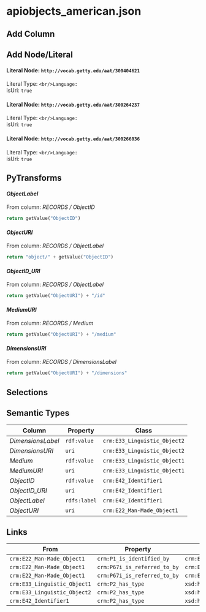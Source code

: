 # apiobjects_american.json

## Add Column

## Add Node/Literal
#### Literal Node: `http://vocab.getty.edu/aat/300404621`
Literal Type: ``
<br/>Language: ``
<br/>isUri: `true`

#### Literal Node: `http://vocab.getty.edu/aat/300264237`
Literal Type: ``
<br/>Language: ``
<br/>isUri: `true`

#### Literal Node: `http://vocab.getty.edu/aat/300266036`
Literal Type: ``
<br/>Language: ``
<br/>isUri: `true`


## PyTransforms
#### _ObjectLabel_
From column: _RECORDS / ObjectID_
``` python
return getValue("ObjectID")
```

#### _ObjectURI_
From column: _RECORDS / ObjectLabel_
``` python
return "object/" + getValue("ObjectID")
```

#### _ObjectID_URI_
From column: _RECORDS / ObjectLabel_
``` python
return getValue("ObjectURI") + "/id"
```

#### _MediumURI_
From column: _RECORDS / Medium_
``` python
return getValue("ObjectURI") + "/medium"
```

#### _DimensionsURI_
From column: _RECORDS / DimensionsLabel_
``` python
return getValue("ObjectURI") + "/dimensions"
```


## Selections

## Semantic Types
| Column | Property | Class |
|  ----- | -------- | ----- |
| _DimensionsLabel_ | `rdf:value` | `crm:E33_Linguistic_Object2`|
| _DimensionsURI_ | `uri` | `crm:E33_Linguistic_Object2`|
| _Medium_ | `rdf:value` | `crm:E33_Linguistic_Object1`|
| _MediumURI_ | `uri` | `crm:E33_Linguistic_Object1`|
| _ObjectID_ | `rdf:value` | `crm:E42_Identifier1`|
| _ObjectID_URI_ | `uri` | `crm:E42_Identifier1`|
| _ObjectLabel_ | `rdfs:label` | `crm:E42_Identifier1`|
| _ObjectURI_ | `uri` | `crm:E22_Man-Made_Object1`|


## Links
| From | Property | To |
|  --- | -------- | ---|
| `crm:E22_Man-Made_Object1` | `crm:P1_is_identified_by` | `crm:E42_Identifier1`|
| `crm:E22_Man-Made_Object1` | `crm:P67i_is_referred_to_by` | `crm:E33_Linguistic_Object1`|
| `crm:E22_Man-Made_Object1` | `crm:P67i_is_referred_to_by` | `crm:E33_Linguistic_Object2`|
| `crm:E33_Linguistic_Object1` | `crm:P2_has_type` | `xsd:http://vocab.getty.edu/aat/300264237`|
| `crm:E33_Linguistic_Object2` | `crm:P2_has_type` | `xsd:http://vocab.getty.edu/aat/300266036`|
| `crm:E42_Identifier1` | `crm:P2_has_type` | `xsd:http://vocab.getty.edu/aat/300404621`|
